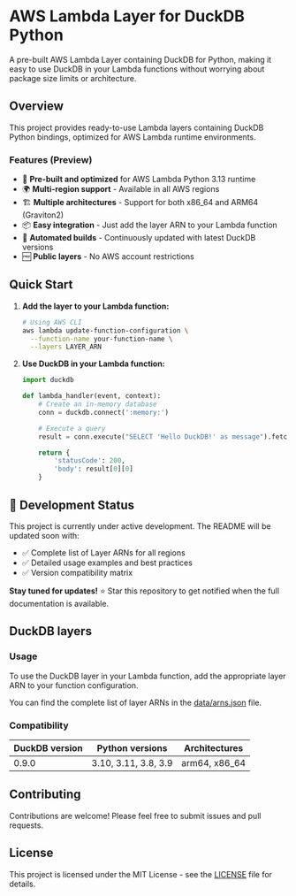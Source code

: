 # AWS Lambda Layer for DuckDB Python

A pre-built AWS Lambda Layer containing DuckDB for Python, making it easy to use DuckDB in your Lambda functions without worrying about package size limits or architecture.

## Overview

This project provides ready-to-use Lambda layers containing DuckDB Python bindings, optimized for AWS Lambda runtime environments.

### Features (Preview)

- 🚀 **Pre-built and optimized** for AWS Lambda Python 3.13 runtime
- 🌍 **Multi-region support** - Available in all AWS regions
- 🏗️ **Multiple architectures** - Support for both x86_64 and ARM64 (Graviton2)
- 📦 **Easy integration** - Just add the layer ARN to your Lambda function
- 🔄 **Automated builds** - Continuously updated with latest DuckDB versions
- 🆓 **Public layers** - No AWS account restrictions

## Quick Start

1. **Add the layer to your Lambda function:**

   ```bash
   # Using AWS CLI
   aws lambda update-function-configuration \
     --function-name your-function-name \
     --layers LAYER_ARN
   ```

2. **Use DuckDB in your Lambda function:**

   ```python
   import duckdb

   def lambda_handler(event, context):
       # Create an in-memory database
       conn = duckdb.connect(':memory:')

       # Execute a query
       result = conn.execute("SELECT 'Hello DuckDB!' as message").fetchall()

       return {
           'statusCode': 200,
           'body': result[0][0]
       }
   ```

## 🚧 Development Status

This project is currently under active development. The README will be updated soon with:

- ✅ Complete list of Layer ARNs for all regions
- ✅ Detailed usage examples and best practices
- ✅ Version compatibility matrix

**Stay tuned for updates!** ⭐ Star this repository to get notified when the full documentation is available.

## DuckDB layers

### Usage

To use the DuckDB layer in your Lambda function, add the appropriate layer ARN to your function configuration.

You can find the complete list of layer ARNs in the [data/arns.json](data/arns.json) file.

### Compatibility

<!-- COMPATIBILITY-LIST:START -->

| DuckDB version | Python versions | Architectures |
| -------------- | --------------- | ------------- |
| 0.9.0 | 3.10, 3.11, 3.8, 3.9 | arm64, x86_64 |

<!-- COMPATIBILITY-LIST:END -->

## Contributing

Contributions are welcome! Please feel free to submit issues and pull requests.

## License

This project is licensed under the MIT License - see the [LICENSE](LICENSE) file for details.
